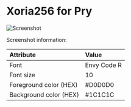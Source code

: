 Xoria256 for Pry
==============

![Screenshot](./screenshot.png)

Screenshot information:

| Attribute              | Value
|:-----------------------|:----------------------
| Font                   | Envy Code R
| Font size              | 10
| Foreground color (HEX) | #D0D0D0
| Background color (HEX) | #1C1C1C
